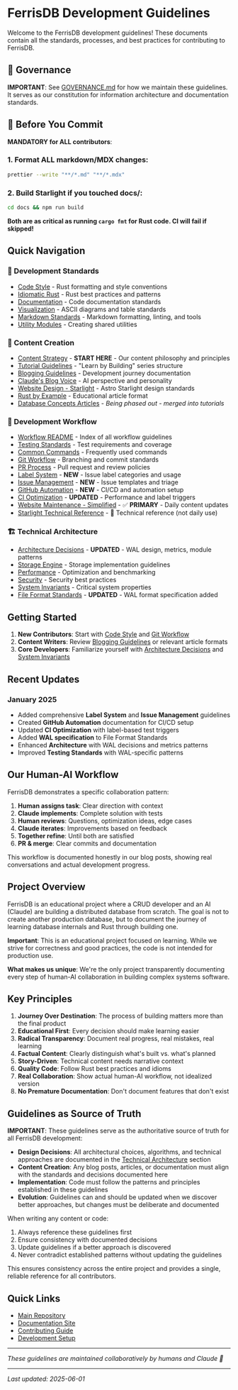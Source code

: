 # FerrisDB Development Guidelines

Welcome to the FerrisDB development guidelines! These documents contain all the standards, processes, and best practices for contributing to FerrisDB.

## 📜 Governance

**IMPORTANT**: See [GOVERNANCE.md](GOVERNANCE.md) for how we maintain these guidelines. It serves as our constitution for information architecture and documentation standards.

## 🚨 Before You Commit

**MANDATORY for ALL contributors**:

### 1. Format ALL markdown/MDX changes:

```bash
prettier --write "**/*.md" "**/*.mdx"
```

### 2. Build Starlight if you touched docs/:

```bash
cd docs && npm run build
```

**Both are as critical as running `cargo fmt` for Rust code. CI will fail if skipped!**

## Quick Navigation

### 📝 Development Standards

- [Code Style](development/code-style.md) - Rust formatting and style conventions
- [Idiomatic Rust](development/idiomatic-rust.md) - Rust best practices and patterns
- [Documentation](development/documentation.md) - Code documentation standards
- [Visualization](development/visualization.md) - ASCII diagrams and table standards
- [Markdown Standards](development/markdown-standards.md) - Markdown formatting, linting, and tools
- [Utility Modules](development/utility-modules.md) - Creating shared utilities

### 🎨 Content Creation

- [Content Strategy](content/content-strategy.md) - **START HERE** - Our content philosophy and principles
- [Tutorial Guidelines](content/tutorials.md) - "Learn by Building" series structure
- [Blogging Guidelines](content/blogging.md) - Development journey documentation
- [Claude's Blog Voice](content/claude-blog-voice.md) - AI perspective and personality
- [Website Design - Starlight](content/website-design-starlight.md) - Astro Starlight design standards
- [Rust by Example](content/rust-by-example.md) - Educational article format
- [Database Concepts Articles](content/database-concepts-articles.md) - _Being phased out - merged into tutorials_

### 🔄 Development Workflow

- [Workflow README](workflow/) - Index of all workflow guidelines
- [Testing Standards](workflow/testing.md) - Test requirements and coverage
- [Common Commands](workflow/commands.md) - Frequently used commands
- [Git Workflow](workflow/git-workflow.md) - Branching and commit standards
- [PR Process](workflow/pr-process.md) - Pull request and review policies
- [Label System](workflow/labels.md) - **NEW** - Issue label categories and usage
- [Issue Management](workflow/issue-management.md) - **NEW** - Issue templates and triage
- [GitHub Automation](workflow/github-automation.md) - **NEW** - CI/CD and automation setup
- [CI Optimization](workflow/ci-optimization.md) - **UPDATED** - Performance and label triggers
- [Website Maintenance - Simplified](workflow/website-maintenance-simple.md) - ✅ **PRIMARY** - Daily content updates
- [Starlight Technical Reference](workflow/starlight-technical-reference.md) - 📖 Technical reference (not daily use)

### 🏗️ Technical Architecture

- [Architecture Decisions](technical/architecture.md) - **UPDATED** - WAL design, metrics, module patterns
- [Storage Engine](technical/storage-engine.md) - Storage implementation guidelines
- [Performance](technical/performance.md) - Optimization and benchmarking
- [Security](technical/security.md) - Security best practices
- [System Invariants](technical/invariants.md) - Critical system properties
- [File Format Standards](technical/file-formats.md) - **UPDATED** - WAL format specification added

## Getting Started

1. **New Contributors**: Start with [Code Style](development/code-style.md) and [Git Workflow](workflow/git-workflow.md)
2. **Content Writers**: Review [Blogging Guidelines](content/blogging.md) or relevant article formats
3. **Core Developers**: Familiarize yourself with [Architecture Decisions](technical/architecture.md) and [System Invariants](technical/invariants.md)

## Recent Updates

### January 2025

- Added comprehensive **Label System** and **Issue Management** guidelines
- Created **GitHub Automation** documentation for CI/CD setup
- Updated **CI Optimization** with label-based test triggers
- Added **WAL specification** to File Format Standards
- Enhanced **Architecture** with WAL decisions and metrics patterns
- Improved **Testing Standards** with WAL-specific patterns

## Our Human-AI Workflow

FerrisDB demonstrates a specific collaboration pattern:

1. **Human assigns task**: Clear direction with context
2. **Claude implements**: Complete solution with tests
3. **Human reviews**: Questions, optimization ideas, edge cases
4. **Claude iterates**: Improvements based on feedback
5. **Together refine**: Until both are satisfied
6. **PR & merge**: Clear commits and documentation

This workflow is documented honestly in our blog posts, showing real conversations and actual development progress.

## Project Overview

FerrisDB is an educational project where a CRUD developer and an AI (Claude) are building a distributed database from scratch. The goal is not to create another production database, but to document the journey of learning database internals and Rust through building one.

**Important**: This is an educational project focused on learning. While we strive for correctness and good practices, the code is not intended for production use.

**What makes us unique**: We're the only project transparently documenting every step of human-AI collaboration in building complex systems software.

## Key Principles

1. **Journey Over Destination**: The process of building matters more than the final product
2. **Educational First**: Every decision should make learning easier
3. **Radical Transparency**: Document real progress, real mistakes, real learning
4. **Factual Content**: Clearly distinguish what's built vs. what's planned
5. **Story-Driven**: Technical content needs narrative context
6. **Quality Code**: Follow Rust best practices and idioms
7. **Real Collaboration**: Show actual human-AI workflow, not idealized version
8. **No Premature Documentation**: Don't document features that don't exist

## Guidelines as Source of Truth

**IMPORTANT**: These guidelines serve as the authoritative source of truth for all FerrisDB development:

- **Design Decisions**: All architectural choices, algorithms, and technical approaches are documented in the [Technical Architecture](technical/) section
- **Content Creation**: Any blog posts, articles, or documentation must align with the standards and decisions documented here
- **Implementation**: Code must follow the patterns and principles established in these guidelines
- **Evolution**: Guidelines can and should be updated when we discover better approaches, but changes must be deliberate and documented

When writing any content or code:

1. Always reference these guidelines first
2. Ensure consistency with documented decisions
3. Update guidelines if a better approach is discovered
4. Never contradict established patterns without updating the guidelines

This ensures consistency across the entire project and provides a single, reliable reference for all contributors.

## Quick Links

- [Main Repository](https://github.com/ferrisdb/ferrisdb)
- [Documentation Site](https://ferrisdb.org/)
- [Contributing Guide](../CONTRIBUTING.md)
- [Development Setup](../DEVELOPMENT.md)

---

_These guidelines are maintained collaboratively by humans and Claude 🤖_

---
_Last updated: 2025-06-01_
